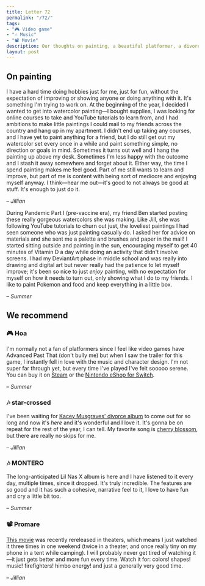 ```yaml
---
title: Letter 72
permalink: "/72/"
tags:
- "🎮 Video game"
- "🎶 Music"
- "📽️ Movie"
description: Our thoughts on painting, a beautiful platformer, a divorce album, a debut album, and a movie with fun colors and shapes.
layout: post
---
```


## On painting

I have a hard time doing hobbies just for me, just for fun, without the expectation of improving or showing anyone or doing anything with it. It's something I'm trying to work on. At the beginning of the year, I decided I wanted to get into watercolor painting—I bought supplies, I was looking for online courses to take and YouTube tutorials to learn from, and I had ambitions to make little paintings I could mail to my friends across the country and hang up in my apartment. I didn't end up taking any courses, and I have yet to paint anything for a friend, but I do still get out my watercolor set every once in a while and paint something simple, no direction or goals in mind. Sometimes it turns out well and I hang the painting up above my desk. Sometimes I'm less happy with the outcome and I stash it away somewhere and forget about it. Either way, the time I spend painting makes me feel good. Part of me still wants to learn and improve, but part of me is content with being sort of mediocre and enjoying myself anyway. I think—hear me out—it's good to not always be good at stuff. It's enough to just do it.

– *Jillian*

During Pandemic Part I (pre-vaccine era), my friend Ben started posting these really gorgeous watercolors she was making. Like Jill, she was following YouTube tutorials to churn out just, the loveliest paintings I had seen someone who was just painting casually do. I asked her for advice on materials and she sent me a palette and brushes and paper in the mail! I started sitting outside and painting in the sun, encouraging myself to get 40 minutes of Vitamin D a day while doing an activity that didn't involve screens. I had my DeviantArt phase in middle school and was really into drawing and digital art but never really had the patience to let myself improve; it's been so nice to just *enjoy* painting, with no expectation for myself on how it needs to turn out, only showing what I do to my friends. I like to paint Pokemon and food and keep everything in a little box. 

– *Summer*

## We recommend

### 🎮 Hoa

I'm normally not a fan of platformers since I feel like video games have Advanced Past That (don't bully me) but when I saw the trailer for this game, I instantly fell in love with the music and character design. I'm not super far through yet, but every time I've played I've felt sooooo serene. You can buy it on [Steam](https://store.steampowered.com/app/1484900/Hoa/) or the [Nintendo eShop for Switch](https://www.nintendo.com/games/detail/hoa-switch/). 

– *Summer*

### 🎶 star-crossed

I've been waiting for [Kacey Musgraves' divorce album](https://open.spotify.com/album/6y9LbrjY2TpaLvtbE7FTkc?si=ad36a90e3db74ff4) to come out for so long and now it's *here* and it's wonderful and I love it. It's gonna be on repeat for the rest of the year, I can tell. My favorite song is [cherry blossom](https://open.spotify.com/track/3PT3dmokgfqJSsZxv4Njw5?si=fc50f9b043bd41d0), but there are really no skips for me.

– *Jillian*

### 🎶 MONTERO

The long-anticipated Lil Nas X album is here and I have listened to it every day, multiple times, since it dropped. It's truly incredible. The features are so good and it has such a cohesive, narrative feel to it, I love to have fun and cry a little bit too. 

– *Summer*

### 📽️ Promare

[This movie](https://www.imdb.com/title/tt9116358/) was recently rereleased in theaters, which means I just watched it three times in one weekend (twice in a theater, and once really tiny on my phone in a tent while camping). I will probably never get tired of watching it—it just gets better and more fun every time. Watch it for: colors! shapes! music! firefighters! himbo energy! and just a generally very good time.

– *Jillian*
